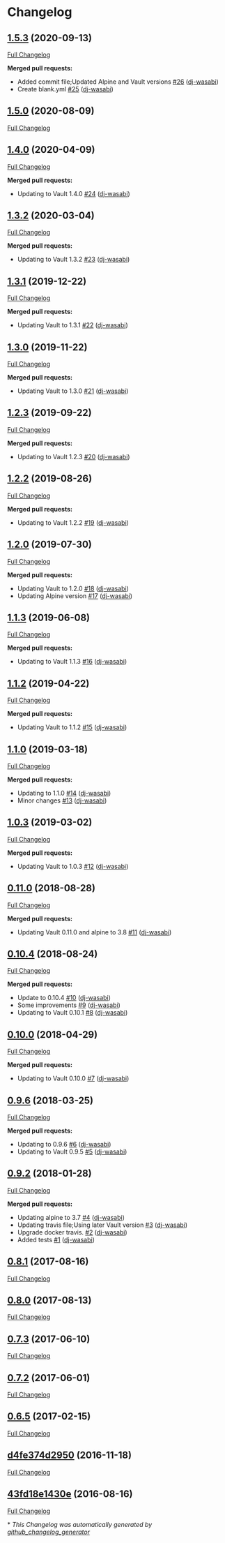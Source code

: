 # Changelog

## [1.5.3](https://github.com/dj-wasabi/vault/tree/1.5.3) (2020-09-13)

[Full Changelog](https://github.com/dj-wasabi/vault/compare/1.5.0...1.5.3)

**Merged pull requests:**

- Added commit file;Updated Alpine and Vault versions [\#26](https://github.com/dj-wasabi/vault/pull/26) ([dj-wasabi](https://github.com/dj-wasabi))
- Create blank.yml [\#25](https://github.com/dj-wasabi/vault/pull/25) ([dj-wasabi](https://github.com/dj-wasabi))

## [1.5.0](https://github.com/dj-wasabi/vault/tree/1.5.0) (2020-08-09)

[Full Changelog](https://github.com/dj-wasabi/vault/compare/1.4.0...1.5.0)

## [1.4.0](https://github.com/dj-wasabi/vault/tree/1.4.0) (2020-04-09)

[Full Changelog](https://github.com/dj-wasabi/vault/compare/1.3.2...1.4.0)

**Merged pull requests:**

- Updating to Vault 1.4.0 [\#24](https://github.com/dj-wasabi/vault/pull/24) ([dj-wasabi](https://github.com/dj-wasabi))

## [1.3.2](https://github.com/dj-wasabi/vault/tree/1.3.2) (2020-03-04)

[Full Changelog](https://github.com/dj-wasabi/vault/compare/1.3.1...1.3.2)

**Merged pull requests:**

- Updating to Vault 1.3.2 [\#23](https://github.com/dj-wasabi/vault/pull/23) ([dj-wasabi](https://github.com/dj-wasabi))

## [1.3.1](https://github.com/dj-wasabi/vault/tree/1.3.1) (2019-12-22)

[Full Changelog](https://github.com/dj-wasabi/vault/compare/1.3.0...1.3.1)

**Merged pull requests:**

- Updating Vault to 1.3.1 [\#22](https://github.com/dj-wasabi/vault/pull/22) ([dj-wasabi](https://github.com/dj-wasabi))

## [1.3.0](https://github.com/dj-wasabi/vault/tree/1.3.0) (2019-11-22)

[Full Changelog](https://github.com/dj-wasabi/vault/compare/1.2.3...1.3.0)

**Merged pull requests:**

- Updating Vault to 1.3.0 [\#21](https://github.com/dj-wasabi/vault/pull/21) ([dj-wasabi](https://github.com/dj-wasabi))

## [1.2.3](https://github.com/dj-wasabi/vault/tree/1.2.3) (2019-09-22)

[Full Changelog](https://github.com/dj-wasabi/vault/compare/1.2.2...1.2.3)

**Merged pull requests:**

- Updating to Vault 1.2.3 [\#20](https://github.com/dj-wasabi/vault/pull/20) ([dj-wasabi](https://github.com/dj-wasabi))

## [1.2.2](https://github.com/dj-wasabi/vault/tree/1.2.2) (2019-08-26)

[Full Changelog](https://github.com/dj-wasabi/vault/compare/1.2.0...1.2.2)

**Merged pull requests:**

- Updating to Vault 1.2.2 [\#19](https://github.com/dj-wasabi/vault/pull/19) ([dj-wasabi](https://github.com/dj-wasabi))

## [1.2.0](https://github.com/dj-wasabi/vault/tree/1.2.0) (2019-07-30)

[Full Changelog](https://github.com/dj-wasabi/vault/compare/1.1.3...1.2.0)

**Merged pull requests:**

- Updating Vault to 1.2.0 [\#18](https://github.com/dj-wasabi/vault/pull/18) ([dj-wasabi](https://github.com/dj-wasabi))
- Updating Alpine version [\#17](https://github.com/dj-wasabi/vault/pull/17) ([dj-wasabi](https://github.com/dj-wasabi))

## [1.1.3](https://github.com/dj-wasabi/vault/tree/1.1.3) (2019-06-08)

[Full Changelog](https://github.com/dj-wasabi/vault/compare/1.1.2...1.1.3)

**Merged pull requests:**

- Updating to Vault 1.1.3 [\#16](https://github.com/dj-wasabi/vault/pull/16) ([dj-wasabi](https://github.com/dj-wasabi))

## [1.1.2](https://github.com/dj-wasabi/vault/tree/1.1.2) (2019-04-22)

[Full Changelog](https://github.com/dj-wasabi/vault/compare/1.1.0...1.1.2)

**Merged pull requests:**

- Updating Vault to 1.1.2 [\#15](https://github.com/dj-wasabi/vault/pull/15) ([dj-wasabi](https://github.com/dj-wasabi))

## [1.1.0](https://github.com/dj-wasabi/vault/tree/1.1.0) (2019-03-18)

[Full Changelog](https://github.com/dj-wasabi/vault/compare/1.0.3...1.1.0)

**Merged pull requests:**

- Updating to 1.1.0 [\#14](https://github.com/dj-wasabi/vault/pull/14) ([dj-wasabi](https://github.com/dj-wasabi))
- Minor changes [\#13](https://github.com/dj-wasabi/vault/pull/13) ([dj-wasabi](https://github.com/dj-wasabi))

## [1.0.3](https://github.com/dj-wasabi/vault/tree/1.0.3) (2019-03-02)

[Full Changelog](https://github.com/dj-wasabi/vault/compare/0.11.0...1.0.3)

**Merged pull requests:**

- Updating Vault to 1.0.3 [\#12](https://github.com/dj-wasabi/vault/pull/12) ([dj-wasabi](https://github.com/dj-wasabi))

## [0.11.0](https://github.com/dj-wasabi/vault/tree/0.11.0) (2018-08-28)

[Full Changelog](https://github.com/dj-wasabi/vault/compare/0.10.4...0.11.0)

**Merged pull requests:**

- Updating Vault 0.11.0 and alpine to 3.8 [\#11](https://github.com/dj-wasabi/vault/pull/11) ([dj-wasabi](https://github.com/dj-wasabi))

## [0.10.4](https://github.com/dj-wasabi/vault/tree/0.10.4) (2018-08-24)

[Full Changelog](https://github.com/dj-wasabi/vault/compare/0.10.0...0.10.4)

**Merged pull requests:**

- Update to 0.10.4 [\#10](https://github.com/dj-wasabi/vault/pull/10) ([dj-wasabi](https://github.com/dj-wasabi))
- Some improvements [\#9](https://github.com/dj-wasabi/vault/pull/9) ([dj-wasabi](https://github.com/dj-wasabi))
- Updating to Vault 0.10.1 [\#8](https://github.com/dj-wasabi/vault/pull/8) ([dj-wasabi](https://github.com/dj-wasabi))

## [0.10.0](https://github.com/dj-wasabi/vault/tree/0.10.0) (2018-04-29)

[Full Changelog](https://github.com/dj-wasabi/vault/compare/0.9.6...0.10.0)

**Merged pull requests:**

- Updating to Vault 0.10.0 [\#7](https://github.com/dj-wasabi/vault/pull/7) ([dj-wasabi](https://github.com/dj-wasabi))

## [0.9.6](https://github.com/dj-wasabi/vault/tree/0.9.6) (2018-03-25)

[Full Changelog](https://github.com/dj-wasabi/vault/compare/0.9.2...0.9.6)

**Merged pull requests:**

- Updating to 0.9.6 [\#6](https://github.com/dj-wasabi/vault/pull/6) ([dj-wasabi](https://github.com/dj-wasabi))
- Updating to Vault 0.9.5 [\#5](https://github.com/dj-wasabi/vault/pull/5) ([dj-wasabi](https://github.com/dj-wasabi))

## [0.9.2](https://github.com/dj-wasabi/vault/tree/0.9.2) (2018-01-28)

[Full Changelog](https://github.com/dj-wasabi/vault/compare/0.8.1...0.9.2)

**Merged pull requests:**

- Updating alpine to 3.7 [\#4](https://github.com/dj-wasabi/vault/pull/4) ([dj-wasabi](https://github.com/dj-wasabi))
- Updating travis file;Using later Vault version [\#3](https://github.com/dj-wasabi/vault/pull/3) ([dj-wasabi](https://github.com/dj-wasabi))
- Upgrade docker travis. [\#2](https://github.com/dj-wasabi/vault/pull/2) ([dj-wasabi](https://github.com/dj-wasabi))
- Added tests [\#1](https://github.com/dj-wasabi/vault/pull/1) ([dj-wasabi](https://github.com/dj-wasabi))

## [0.8.1](https://github.com/dj-wasabi/vault/tree/0.8.1) (2017-08-16)

[Full Changelog](https://github.com/dj-wasabi/vault/compare/0.8.0...0.8.1)

## [0.8.0](https://github.com/dj-wasabi/vault/tree/0.8.0) (2017-08-13)

[Full Changelog](https://github.com/dj-wasabi/vault/compare/0.7.3...0.8.0)

## [0.7.3](https://github.com/dj-wasabi/vault/tree/0.7.3) (2017-06-10)

[Full Changelog](https://github.com/dj-wasabi/vault/compare/0.7.2...0.7.3)

## [0.7.2](https://github.com/dj-wasabi/vault/tree/0.7.2) (2017-06-01)

[Full Changelog](https://github.com/dj-wasabi/vault/compare/0.6.5...0.7.2)

## [0.6.5](https://github.com/dj-wasabi/vault/tree/0.6.5) (2017-02-15)

[Full Changelog](https://github.com/dj-wasabi/vault/compare/d4fe374d2950...0.6.5)

## [d4fe374d2950](https://github.com/dj-wasabi/vault/tree/d4fe374d2950) (2016-11-18)

[Full Changelog](https://github.com/dj-wasabi/vault/compare/43fd18e1430e...d4fe374d2950)

## [43fd18e1430e](https://github.com/dj-wasabi/vault/tree/43fd18e1430e) (2016-08-16)

[Full Changelog](https://github.com/dj-wasabi/vault/compare/43fd18e1430ef5eaa78b80bf0bc531aee0640d63...43fd18e1430e)



\* *This Changelog was automatically generated by [github_changelog_generator](https://github.com/github-changelog-generator/github-changelog-generator)*
